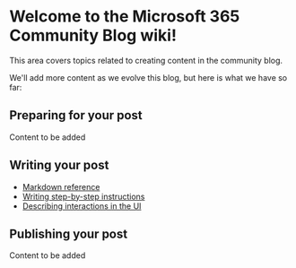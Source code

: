 # Welcome to the Microsoft 365 Community Blog wiki!

This area covers topics related to creating content in the community blog.

We'll add more content as we evolve this blog, but here is what we have so far:

## Preparing for your post
Content to be added

## Writing your post

- [Markdown reference](Microsoft-365-Community-Blog-Markdown-reference)
- [Writing step-by-step instructions](Writing-step-by-step-instructions)
- [Describing interactions in the UI](Describing-interactions-with-the-UI)

## Publishing your post
Content to be added


